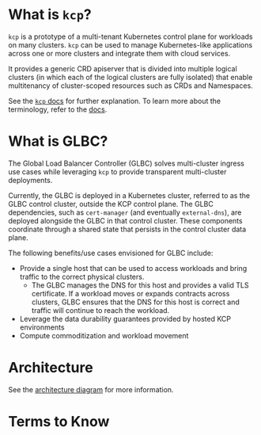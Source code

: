 # What is `kcp`?

`kcp` is a prototype of a multi-tenant Kubernetes control plane for workloads on many clusters. `kcp` can be used to manage Kubernetes-like applications across one or more clusters and integrate them with cloud services. 

It provides a generic CRD apiserver that is divided into multiple logical clusters (in which each of the logical clusters are fully isolated) that enable multitenancy of cluster-scoped resources such as CRDs and Namespaces. 

See the [`kcp` docs](https://github.com/Kuadrant/kcp) for further explanation. To learn more about the terminology, refer to the [docs](https://github.com/kcp-dev/kcp/blob/main/docs/terminology.md).


# What is GLBC?

The Global Load Balancer Controller (GLBC) solves multi-cluster ingress use cases while leveraging `kcp` to provide transparent multi-cluster deployments.

Currently, the GLBC is deployed in a Kubernetes cluster, referred to as the GLBC control cluster, outside the KCP control plane. The GLBC dependencies, such as `cert-manager` (and eventually `external-dns`), are deployed alongside the GLBC in that control cluster. These components coordinate through a shared state that persists in the control cluster data plane.

The following benefits/use cases envisioned for GLBC include:

- Provide a single host that can be used to access workloads and bring traffic to the correct physical clusters. 
   - The GLBC manages the DNS for this host and provides a valid TLS certificate. If a workload moves or expands contracts across clusters, GLBC ensures that the DNS for this host is correct and traffic will continue to reach the workload.
- Leverage the data durability guarantees provided by hosted KCP environments
- Compute commoditization and workload movement


# Architecture

See the [architecture diagram](https://github.com/Kuadrant/kcp-glbc/blob/main/docs/architecture.md) for more information. 

# Terms to Know

